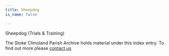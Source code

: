 ```yaml
---
title: Sheepdog
is_name: false

---
```


Sheepdog (Trials & Training)


The Stoke Climsland Parish Archive holds material under this index entry. To find out more please [contact us](/contact/)
